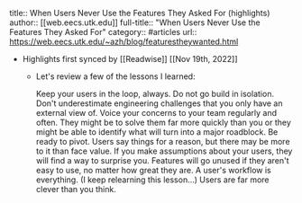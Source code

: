title:: When Users Never Use the Features They Asked For (highlights)
author:: [[web.eecs.utk.edu]]
full-title:: "When Users Never Use the Features They Asked For"
category:: #articles
url:: https://web.eecs.utk.edu/~azh/blog/featurestheywanted.html

- Highlights first synced by [[Readwise]] [[Nov 19th, 2022]]
	- Let's review a few of the lessons I learned:
	  
	  
	    Keep your users in the loop, always. Do not go build in isolation.
	    Don't underestimate engineering challenges that you only have an external view of.
	    Voice your concerns to your team regularly and often. They might be to solve them far more quickly than you or they might be able to identify what will turn into a major roadblock.
	    Be ready to pivot.
	    Users say things for a reason, but there may be more to it than face value.
	    If you make assumptions about your users, they will find a way to surprise you.
	    Features will go unused if they aren't easy to use, no matter how great they are.
	    A user's workflow is everything. (I keep relearning this lesson...)
	    Users are far more clever than you think.